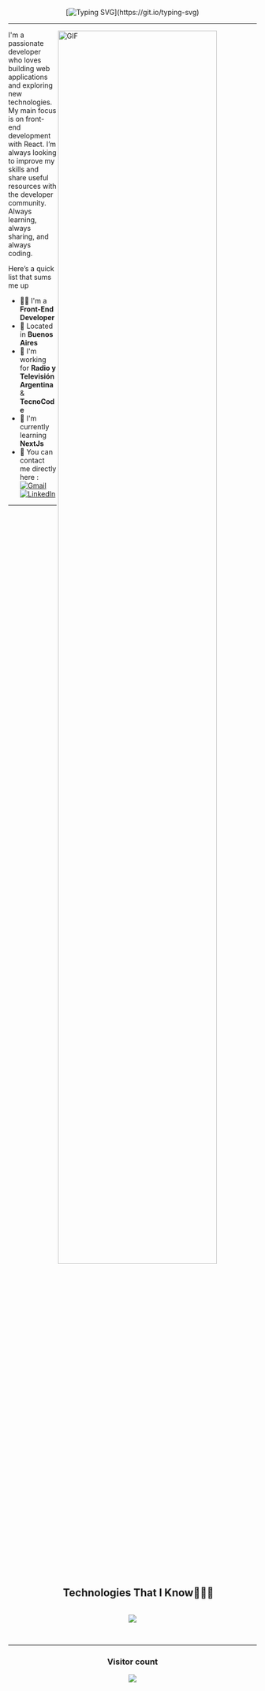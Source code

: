 <!-- ###
![Anurag's github stats](https://github-readme-stats.vercel.app/api?username=ACaminos&show_icons=true&theme=chartreuse-dark&title_color=159E4A&hide=prs)-[![Top Langs](https://github-readme-stats.vercel.app/api/top-langs/?username=ACaminos&layout=compact&bg_color=000000&text_color=FFFFFF&title_color=159E4A&line_height=50)](https://github.com/ACaminos/github-readme-stats)

## ![Visits Badge](https://badges.pufler.dev/visits/ACaminos/ACaminos) -->

<div align="center">

	
 [![Typing SVG](https://readme-typing-svg.demolab.com?font=Jersey+15&size=30&pause=1000&color=42C3B4&background=9D56FF00&center=true&vCenter=true&repeat=false&random=false&width=435&lines=Hi!+everyone+,+i'm+Ariel+Caminos.)](https://git.io/typing-svg)
</div>
<hr>
<img align="right" alt="GIF" src="https://media.giphy.com/media/LmNwrBhejkK9EFP504/giphy.gif" style="width:80%" />
<p width="45%">
I'm a passionate developer who loves building web applications and exploring new technologies. My main focus is on front-end development with React. I’m always looking to improve my skills and share useful resources with the developer community.
Always learning, always sharing, and always coding.
<p>Here’s a quick list that sums me up</p>
  <ul>
    <li>👨‍🔧 I'm a <b>Front-End Developer</b></li>
    <li>📍 Located in <b>Buenos Aires</b></li>
    <li>🏢 I'm working for <b>Radio y Televisión Argentina</b> & <b>TecnoCode</b></li>
    <li>🌱 I'm currently learning <b>NextJs</b></li>
    <li>📮 You can contact me directly here : <a href="mailto:caminosariel@gmail.com"><img img src="https://img.shields.io/badge/gmail-%23EA4335.svg?style=plastic&logo=gmail&logoColor=white" alt="Gmail"/></a>
<a href="https://www.linkedin.com/in/acaminos/"><img src="https://img.shields.io/badge/linkedin-%230A66C2.svg?style=plastic&logo=linkedin&logoColor=white" alt="LinkedIn"/></a>
  </ul>
</p>
<hr>

<div id="user-content-toc">
  <ul align="center">
    <summary><h2 style="display: inline-block">Technologies That I Know👨🏻‍💻</h2></summary>
  </ul>
</div>

<p align="center">
  <a href="https://skillicons.dev">
    <img src="https://skillicons.dev/icons?i=html,js,ts,css,bootstrap,git,gitlab,bash,github,docker,react,figma,vscode,postman" />
  </a>
</p>
<br>
<hr>

<div align="center"> 
  <h3><b>Visitor count</b></h3>
</div>
<p align="center">
  <img src="https://profile-counter.glitch.me/Shwetang550/count.svg" />
</p>
